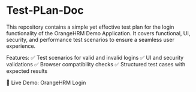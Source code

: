 # Test-PLan-Doc
This repository contains a simple yet effective test plan for the login functionality of the OrangeHRM Demo Application. It covers functional, UI, security, and performance test scenarios to ensure a seamless user experience.

Features:
✅ Test scenarios for valid and invalid logins
✅ UI and security validations
✅ Browser compatibility checks
✅ Structured test cases with expected results

🔗 Live Demo: OrangeHRM Login
